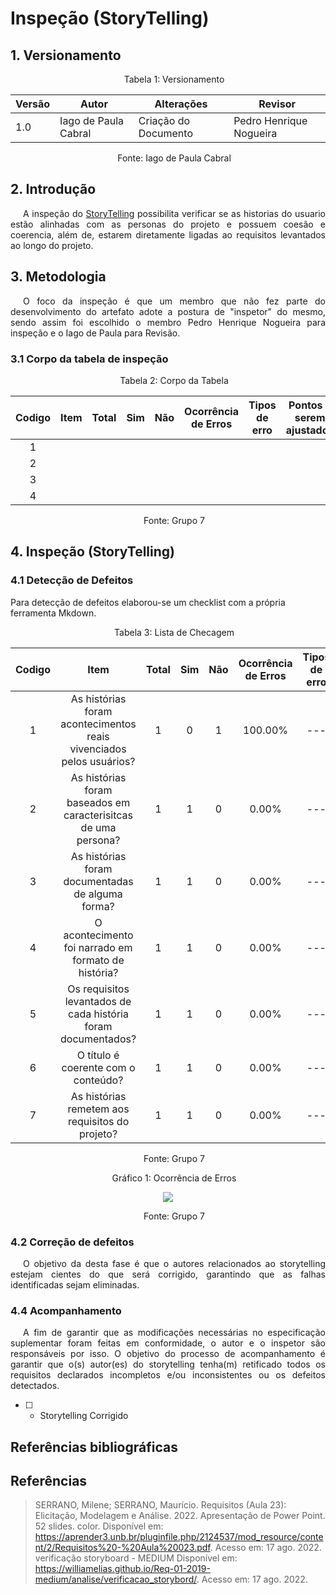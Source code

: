 # Inspeção (StoryTelling)

## 1. Versionamento



<p style="text-indent: 20px; text-align: center">Tabela 1: Versionamento</p>

| Versão | Autor | Alterações | Revisor    |
| ------ | ----- | ---------- | --- |
| 1.0   | Iago de Paula Cabral   | Criação do Documento |  Pedro Henrique Nogueira   |

<p style="text-indent: 20px; text-align: center">Fonte: Iago de Paula Cabral </p>





## 2. Introdução

<p style="text-indent: 20px; text-align: justify">
A inspeção do <a href="https://requisitos-de-software.github.io/2022.1-TikTok/storytelling/">StoryTelling</a> possibilita verificar se as historias do usuario estão alinhadas com as personas do projeto e possuem coesão e coerencia, além de, estarem diretamente ligadas ao requisitos levantados ao longo do projeto.

</p>

## 3. Metodologia

<p style="text-indent: 20px; text-align: justify">O foco da inspeção é que um membro que não fez parte do desenvolvimento do artefato adote a postura de "inspetor" do mesmo, sendo assim foi escolhido o membro Pedro Henrique Nogueira para inspeção e o Iago de Paula  para Revisão.</p>

### 3.1 Corpo da tabela de inspeção

<p style="text-indent: 20px; text-align: center">Tabela 2: Corpo da Tabela</p>

| Codigo | Item | Total | Sim | Não | Ocorrência <br> de Erros | Tipos de erro | Pontos a serem ajustados    |
| ------ | ---- | ----- | --- | --- | ------------------------ | ------------- | --- |
| <center>1</center>  |  |   |     |     |                          |               |     |
| <center>2</center>  |  |   |     |     |                          |               |     |
| <center>3</center>  |  |   |     |     |                          |               |     |
| <center>4</center>  |  |   |     |     |                          |               |     |

<p style="text-indent: 20px; text-align: center">Fonte: Grupo 7</p>

## 4. Inspeção (StoryTelling)
### 4.1 Detecção de Defeitos
Para detecção de defeitos elaborou-se um checklist com a própria ferramenta Mkdown.

<p style="text-indent: 20px; text-align: center">Tabela 3: Lista de Checagem</p>

| Codigo |                     Item                      | Total | Sim | Não | Ocorrência de Erros | Tipos de erro |            Pontos a serem ajustados             |
|:------:|:---------------------------------------------:|:-----:|:---:|:---:|:-------------------:|:-------------:|:-----------------------------------------------:|
|   1    |     As histórias foram acontecimentos reais vivenciados pelos usuários?     |   1   |  0  |  1  |        100.00%        |      ---      |                       ---                       |
|   2    |     As histórias foram baseados em caracterisitcas de uma persona?     |   1   |  1 |  0  |        0.00%        |      ---      |                       ---                       |
|   3    |     As histórias foram documentadas de alguma forma?     |   1   |  1 |  0  |        0.00%        |      ---      |                       ---                       |
|   4    |     O acontecimento foi narrado em formato de história?     |   1   |  1 |  0  |        0.00%        |      ---      |                       ---                       |
|   5    |     Os requisitos levantados de cada história foram documentados?     |   1   |  1 |  0  |        0.00%        |      ---      |                       ---                       |
|   6    |     O título é coerente com o conteúdo?     |   1   |  1 |  0  |        0.00%        |      ---      |                       ---                       |
|   7    |     As histórias remetem aos requisitos do projeto?     |   1   |  1 |  0  |        0.00%        |      ---      |                       ---                       |




<p style="text-indent: 20px; text-align: center">Fonte: Grupo 7</p>


<p style="text-indent: 20px; text-align: center">Gráfico 1: Ocorrência de Erros </p>

<center>

<img src="https://media.discordapp.net/attachments/429470314716725258/1009592529282408508/Storrytelling.png?width=435&height=422"> </img>

</center>

<p style="text-indent: 20px; text-align: center">Fonte: Grupo 7</p>

### 4.2 Correção de defeitos
<p style="text-indent: 20px; text-align: justify">
O objetivo da desta fase é que o autores relacionados ao storytelling estejam cientes do que será corrigido, garantindo que as falhas identificadas sejam eliminadas.
</p>

### 4.4 Acompanhamento
<p style="text-indent: 20px; text-align: justify">
A fim de garantir que as modificações necessárias no especificação suplementar foram feitas em conformidade, o autor e o inspetor são responsáveis por isso. O objetivo do processo de acompanhamento é garantir que o(s) autor(es) do storytelling tenha(m) retificado todos os requisitos declarados incompletos e/ou inconsistentes ou os defeitos detectados.

- [ ] - Storytelling Corrigido
</p>

## Referências bibliográficas

##  Referências
> SERRANO, Milene; SERRANO, Maurício. Requisitos (Aula 23): Elicitação, Modelagem e Análise. 2022. Apresentação de Power Point. 52 slides. color. Disponível em: https://aprender3.unb.br/pluginfile.php/2124537/mod_resource/content/2/Requisitos%20-%20Aula%20023.pdf. Acesso em: 17 ago. 2022.<br>
> verificação storyboard - MEDIUM Disponível em: <https://williamelias.github.io/Req-01-2019-medium/analise/verificacao_storybord/>. Acesso em: 17 ago. 2022.
